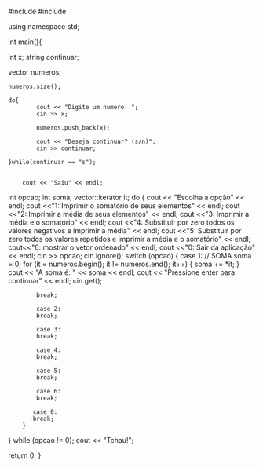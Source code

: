 #include <vector>
#include <iostream>

using namespace std;

int main(){

int x;
string continuar;

vector<int> numeros;

    numeros.size();

    do{
            cout << "Digite um numero: ";
            cin >> x;

            numeros.push_back(x);

            cout << "Deseja continuar? (s/n)";
            cin >> continuar;

    }while(continuar == "s");


        cout << "Saiu" << endl;
        
      
        
        
        
   int opcao;
   int soma;
   vector<int>::iterator it;
   do
   {
        cout << "Escolha a opção" << endl;
        cout <<"1: Imprimir o somatório de seus elementos" << endl;
        cout <<"2: Imprimir a média de seus elementos" << endl;
        cout <<"3: Imprimir a média e o somatório" << endl;
        cout <<"4: Substituir por zero todos os valores negativos e imprimir a média" << endl;
        cout <<"5: Substituir por zero todos os valores repetidos e imprimir a média e o somatório" << endl;
        cout<<"6:  mostrar o vetor ordenado" << endl;
        cout <<"0: Sair da aplicação" << endl;
        cin >> opcao;
        cin.ignore();
        switch (opcao) {
            case 1: // SOMA
            soma = 0;
            for (it = numeros.begin(); it != numeros.end(); it++)
            {
               soma += *it; 
            }
            cout << "A soma é: " << soma << endl;
            cout << "Pressione enter para continuar" << endl;
            cin.get();
           
            break;
            
            case 2:
            break;
           
            case 3:
            break;
            
            case 4:
            break;
            
            case 5:
            break;
            
            case 6:
            break;
     
           case 0:
           break;
        } 
   }
   while (opcao != 0);
   cout << "Tchau!";
 
 return 0;
}
